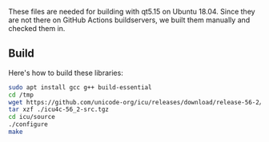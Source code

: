 These files are needed for building with qt5.15 on Ubuntu 18.04. Since they are not there on GitHub Actions buildservers, we built them manually and checked them in.

## Build
Here's how to build these libraries:
```bash
sudo apt install gcc g++ build-essential
cd /tmp
wget https://github.com/unicode-org/icu/releases/download/release-56-2/icu4c-56_2-src.tgz
tar xzf ./icu4c-56_2-src.tgz
cd icu/source
./configure
make
```
